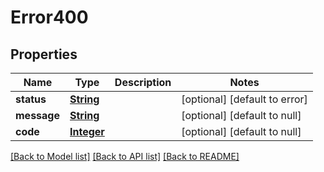 # Error400
## Properties

Name | Type | Description | Notes
------------ | ------------- | ------------- | -------------
**status** | [**String**](string.md) |  | [optional] [default to error]
**message** | [**String**](string.md) |  | [optional] [default to null]
**code** | [**Integer**](integer.md) |  | [optional] [default to null]

[[Back to Model list]](../README.md#documentation-for-models) [[Back to API list]](../README.md#documentation-for-api-endpoints) [[Back to README]](../README.md)

